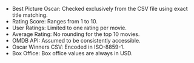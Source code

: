 * Best Picture Oscar: Checked exclusively from the CSV file using exact title matching.
* Rating Score: Ranges from 1 to 10.
* User Ratings: Limited to one rating per movie.
* Average Rating: No rounding for the top 10 movies.
* OMDB API: Assumed to be consistently accessible.
* Oscar Winners CSV: Encoded in ISO-8859-1.
* Box Office: Box office values are always in USD.